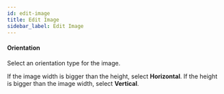 ```yaml
---
id: edit-image
title: Edit Image
sidebar_label: Edit Image
---
```

#### Orientation
Select an orientation type for the image. 

If the image width is bigger than the height, select <b>Horizontal</b>. If the height is bigger than the image width, select <b>Vertical</b>.

